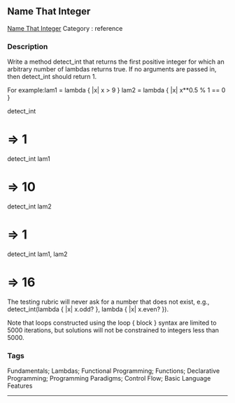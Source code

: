 ## Name That Integer
[Name That Integer](https://www.codewars.com/kata/name-that-integer)
Category : reference

### Description
Write a method 
detect_int that returns the first positive integer for which an arbitrary number of lambdas returns true. If no arguments are passed in, then 
detect_int should return 
1.

For example:lam1 = lambda { |x| x > 9 }
lam2 = lambda { |x| x**0.5 % 1 == 0 }

detect_int
  # => 1
detect_int lam1
  # => 10
detect_int lam2
  # => 1
detect_int lam1, lam2
  # => 16

The testing rubric will never ask for a number that does not exist, e.g., 
detect_int(lambda { |x| x.odd? }, lambda { |x| x.even? }).

Note that loops constructed using the 
loop { block } syntax are limited to 5000 iterations, but solutions will not be constrained to integers less than 5000.

### Tags
Fundamentals; Lambdas; Functional Programming; Functions; Declarative Programming; Programming Paradigms; Control Flow; Basic Language Features

- - -
